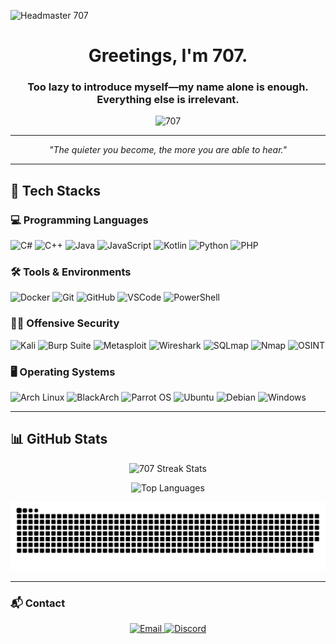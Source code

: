 ![Headmaster 707](https://user-images.githubusercontent.com/74038190/225813708-98b745f2-7d22-48cf-9150-083f1b00d6c9.gif)

<h1 align="center">Greetings, I'm 707.</h1>
<h3 align="center">Too lazy to introduce myself—my name alone is enough. Everything else is irrelevant.</h3>

<p align="center">
  <img src="https://komarev.com/ghpvc/?username=707io&label=Profile%20views&color=000000&style=flat" alt="707" />
</p>

---

<p align="center">
  <em>"The quieter you become, the more you are able to hear."</em>
</p>

---

## 🚀 Tech Stacks

### 💻 Programming Languages
![C#](https://img.shields.io/badge/C%23-%23239120.svg?style=for-the-badge&logo=csharp&logoColor=white)
![C++](https://img.shields.io/badge/C++-%2300599C.svg?style=for-the-badge&logo=c%2B%2B&logoColor=white)
![Java](https://img.shields.io/badge/Java-%23ED8B00.svg?style=for-the-badge&logo=openjdk&logoColor=white)
![JavaScript](https://img.shields.io/badge/JS-%23323330.svg?style=for-the-badge&logo=javascript&logoColor=%23F7DF1E)
![Kotlin](https://img.shields.io/badge/Kotlin-%237F52FF.svg?style=for-the-badge&logo=kotlin&logoColor=white)
![Python](https://img.shields.io/badge/Python-%233776AB.svg?style=for-the-badge&logo=python&logoColor=white)
![PHP](https://img.shields.io/badge/PHP-%23777BB4.svg?style=for-the-badge&logo=php&logoColor=white)

### 🛠 Tools & Environments
![Docker](https://img.shields.io/badge/Docker-%230db7ed.svg?style=for-the-badge&logo=docker&logoColor=white)
![Git](https://img.shields.io/badge/Git-%23F05033.svg?style=for-the-badge&logo=git&logoColor=white)
![GitHub](https://img.shields.io/badge/GitHub-%23121011.svg?style=for-the-badge&logo=github&logoColor=white)
![VSCode](https://img.shields.io/badge/VS%20Code-%230098DB.svg?style=for-the-badge&logo=visualstudiocode&logoColor=white)
![PowerShell](https://img.shields.io/badge/PowerShell-5391FE?style=for-the-badge&logo=powershell&logoColor=white)

### 🏴‍☠️ Offensive Security
![Kali](https://img.shields.io/badge/Kali-%23557C94.svg?style=for-the-badge&logo=kalilinux&logoColor=white)
![Burp Suite](https://img.shields.io/badge/Burp%20Suite-%23FF6600.svg?style=for-the-badge&logo=burpsuite&logoColor=white)
![Metasploit](https://img.shields.io/badge/Metasploit-%23000000.svg?style=for-the-badge&logo=metasploit&logoColor=white)
![Wireshark](https://img.shields.io/badge/Wireshark-%231A1AFF.svg?style=for-the-badge&logo=wireshark&logoColor=white)
![SQLmap](https://img.shields.io/badge/SQLmap-%23000000.svg?style=for-the-badge&logo=sqlite&logoColor=white)
![Nmap](https://img.shields.io/badge/Nmap-%23008080.svg?style=for-the-badge&logo=nmap&logoColor=white)
![OSINT](https://img.shields.io/badge/OSINT-%23800080.svg?style=for-the-badge&logo=intelligencex&logoColor=white)

### 🖥️ Operating Systems
![Arch Linux](https://img.shields.io/badge/Arch-%231793D1.svg?style=for-the-badge&logo=archlinux&logoColor=white)
![BlackArch](https://img.shields.io/badge/BlackArch-%23000000.svg?style=for-the-badge&logo=blackarchlinux&logoColor=white)
![Parrot OS](https://img.shields.io/badge/Parrot-%2320C20E.svg?style=for-the-badge&logo=parrotos&logoColor=white)
![Ubuntu](https://img.shields.io/badge/Ubuntu-%23E95420.svg?style=for-the-badge&logo=ubuntu&logoColor=white)
![Debian](https://img.shields.io/badge/Debian-%23A81D33.svg?style=for-the-badge&logo=debian&logoColor=white)
![Windows](https://img.shields.io/badge/Windows-%230078D6.svg?style=for-the-badge&logo=windows&logoColor=white)

---

## 📊 GitHub Stats

<p align="center">
  <img src="https://github-readme-streak-stats.herokuapp.com/?user=707io&theme=dark&hide_border=false" alt="707 Streak Stats" />
</p>

<p align="center">
  <img src="https://github-readme-stats.vercel.app/api/top-langs/?username=707io&theme=dark&hide_border=false&include_all_commits=true&count_private=true&layout=compact" alt="Top Languages" />
</p>
<p align="center">
  <picture>
    <source media="(prefers-color-scheme: dark)" srcset="https://raw.githubusercontent.com/707io/707io/output/github-snake-dark.svg" />
    <source media="(prefers-color-scheme: light)" srcset="https://raw.githubusercontent.com/707io/707io/output/github-snake.svg" />
    <img alt="github-snake" src="https://raw.githubusercontent.com/707io/707io/output/github-snake.svg" />
  </picture>
</p>

---

### 📬 Contact
<p align="center">
  <a href="mailto:707.gov@gmail.com">
    <img src="https://img.shields.io/badge/Email Me-%23D14836.svg?style=for-the-badge&logo=gmail&logoColor=white" alt="Email" />
  </a>
  <a href="https://discord.com/users/707io">
    <img src="https://img.shields.io/badge/Discord-@707io-5865F2.svg?style=for-the-badge&logo=discord&logoColor=white" alt="Discord" />
  </a>
</p>

